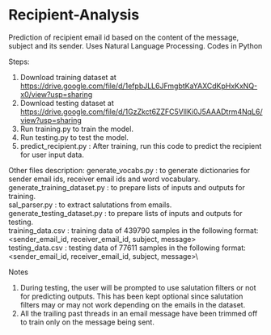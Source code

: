 # Recipient-Analysis
Prediction of recipient email id based on the content of the message, subject and its sender. Uses Natural Language Processing. Codes in Python

Steps:
1. Download training dataset at https://drive.google.com/file/d/1efpbJLL6JFmgbtKaYAXCdKpHxKxNQ-x0/view?usp=sharing
2. Download testing dataset at https://drive.google.com/file/d/1GzZkct6ZZFC5VllKi0J5AAADtrm4NqL6/view?usp=sharing
3. Run training.py to train the model.
4. Run testing.py to test the model. 
5. predict_recipient.py : After training, run this code to predict the recipient for user input  data.

Other files description:
generate_vocabs.py  : to generate dictionaries for sender email ids, receiver email ids and word vocabulary.\
generate_training_dataset.py : to prepare lists of inputs and outputs for training.\
sal_parser.py : to extract salutations from emails.\
generate_testing_dataset.py : to prepare lists of inputs and outputs for testing.\
training_data.csv : training data of 439790 samples in the following format: <sender_email_id, receiver_email_id, subject, message>\
testing_data.csv : testing data of 77611 samples in the following format: <sender_email_id, receiver_email_id, subject, message>\


Notes
1.	During testing, the user will be prompted to use salutation filters or not for predicting outputs. This has been kept optional since salutation filters may or may not work depending on the emails in the dataset.
2.	All the trailing past threads in an email message have been trimmed off to train only on the message being sent.

